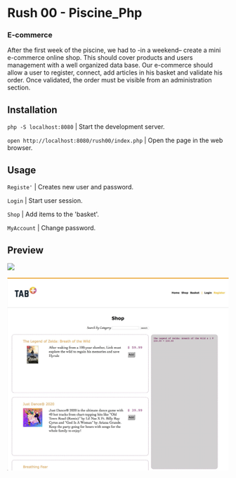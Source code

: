 # Rush 00 - Piscine_Php

### E-commerce

After the first week of the piscine, we had to -in a weekend– create a mini e-commerce online shop. This should cover products and users management with a well organized data base. Our e-commerce should allow a user to register, connect, add articles in his basket and validate his order. Once validated, the order must be visible from an administration section.

## Installation
`php -S localhost:8080` | Start the development server.

`open http://localhost:8080/rush00/index.php` | Open the page in the web browser.

## Usage
`Registe'` | Creates new user and password.

`Login` | Start user session.

`Shop` | Add items to the 'basket'.

`MyAccount` | Change password.

## Preview

<kbd><img src="../resources/images/commerce_1.png" width="1000"></kbd>

<kbd><img src="../resources/images/commerce_2.png" width="1000"></kbd>
